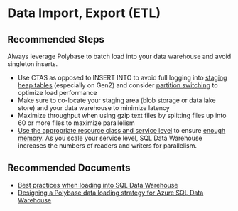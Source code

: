 <properties
	pageTitle="How to troubleshoot data import and export issues"
	description="How to troubleshoot data import and export issues"
	service="microsoft.sql"
	resource="servers"
	authors="saltug,happynicolle"
	ms.author="saltug,nicw"
	supportTopicIds="32635179, 32635209, 32635226, 32635227, 32635228, 32635229, 32635230, 32635231"
	productPesIds="15818"
	displayOrder="104"
	selfHelpType="resource"
	resourceTags=""
	articleId="dw-dataimportexport.md"
	cloudEnvironments="public"
/>
# Data Import, Export (ETL)

## **Recommended Steps**

Always leverage Polybase to batch load into your data warehouse and avoid singleton inserts.

* Use CTAS as opposed to INSERT INTO to avoid full logging into [staging heap tables](https://docs.microsoft.com/azure/sql-data-warehouse/design-elt-data-loading) (especially on Gen2) and consider [partition switching](https://docs.microsoft.com/azure/sql-data-warehouse/sql-data-warehouse-tables-partition) to optimize load performance
* Make sure to co-locate your staging area (blob storage or data lake store) and your data warehouse to minimize latency
* Maximize throughput when using gzip text files by splitting files up into 60 or more files to maximize parallelism
* [Use the appropriate resource class and service level](https://docs.microsoft.com/azure/sql-data-warehouse/guidance-for-loading-data) to ensure [enough memory](https://docs.microsoft.com/azure/sql-data-warehouse/guidance-for-loading-data#loading-to-a-staging-table). As you scale your service level, SQL Data Warehouse increases the numbers of readers and writers for parallelism.

## **Recommended Documents**

* [Best practices when loading into SQL Data Warehouse](https://docs.microsoft.com/azure/sql-data-warehouse/guidance-for-loading-data)<br>
* [Designing a Polybase data loading strategy for Azure SQL Data Warehouse](https://docs.microsoft.com/azure/sql-data-warehouse/design-elt-data-loading#4-load-the-data-into-sql-data-warehouse-staging-tables-using-polybase)
